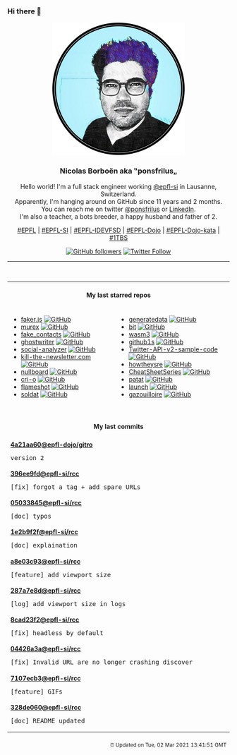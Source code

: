 ### Hi there 👋

<p align="center">
  <!-- use https://avatars.githubusercontent.com/u/176002?v=4 for your default github picture -->
  <img src="https://raw.githubusercontent.com/ponsfrilus/ponsfrilus/master/img/ponsfrilus.png" title="Nicolas Borboën aka ‟ponsfrilus„" alt="Nicolas Borboën aka ‟ponsfrilus„" />
  <h3 align="center">
    Nicolas Borboën aka ‟ponsfrilus„
  </h3>
  <p align="center">
    Hello world! I'm a full stack engineer working <a href="https://github.com/epfl-si">@epfl-si</a> in Lausanne, Switzerland.
    <br />Apparently, I'm hanging around on GitHub since 11 years and 2 months.
    <br />You can reach me on twitter <a href="https://twitter.com/ponsfrilus">@ponsfrilus</a> or <a href="http://linkedin.com/in/nicolasborboen">LinkedIn</a>.
    <br />I'm also a teacher, a bots breeder, a happy husband and father of 2.
  </p>
  <p align="center">
    <a href="https://www.epfl.ch">#EPFL</a> | 
    <a href="https://github.com/epfl-si/">#EPFL-SI</a> | 
    <a href="https://github.com/epfl-idevfsd">#EPFL-IDEVFSD</a> | 
    <a href="https://github.com/topics/epfl-dojo">#EPFL-Dojo</a> | 
    <a href="https://github.com/topics/epfl-dojo-kata">#EPFL-Dojo-kata</a> | 
    <a href="https://en.wikipedia.org/wiki/Indentation_style#Variant:_1TBS_(OTBS)">#1TBS</a>
  </p>
  <p align="center">
    <a href="https://github.com/ponsfrilus"><img alt="GitHub followers" src="https://img.shields.io/github/followers/ponsfrilus?label=Follow%20me%20on%20github&style=social"></a>
    <a href="https://twitter.com/ponsfrilus"><img alt="Twitter Follow" src="https://img.shields.io/twitter/follow/ponsfrilus?label=follow%20me%20on%20twitter&style=social"></a>
  </p>
  </p><hr><table align="center">
<tr>
<td colspan="2" align="center"><h4>My last starred repos</h4></td>
</tr>
<tr>
<td valign="top">
<ul>
<li>
<a href="https://github.com/Marak/faker.js" title="generate massive amounts of realistic fake data in Node.js and the browser" target="_blank">faker.js</a>&nbsp;<a href="https://github.com/Marak/faker.js" title="generate massive amounts of realistic fake data in Node.js and the browser" target="_blank"><img src="https://img.shields.io/github/stars/Marak/faker.js?style=social" alt="GitHub"></a>
</li>
<li>
<a href="https://github.com/lmorg/murex" title="Bash-like $SHELL designed for greater commandline productivity and safer shell scripts" target="_blank">murex</a>&nbsp;<a href="https://github.com/lmorg/murex" title="Bash-like $SHELL designed for greater commandline productivity and safer shell scripts" target="_blank"><img src="https://img.shields.io/github/stars/lmorg/murex?style=social" alt="GitHub"></a>
</li>
<li>
<a href="https://github.com/BillDietrich/fake_contacts" title="Create fake phone contacts, to do data-poisoning." target="_blank">fake_contacts</a>&nbsp;<a href="https://github.com/BillDietrich/fake_contacts" title="Create fake phone contacts, to do data-poisoning." target="_blank"><img src="https://img.shields.io/github/stars/BillDietrich/fake_contacts?style=social" alt="GitHub"></a>
</li>
<li>
<a href="https://github.com/wereturtle/ghostwriter" title="ghostwriter is a cross-platform, aesthetic, distraction-free Markdown editor." target="_blank">ghostwriter</a>&nbsp;<a href="https://github.com/wereturtle/ghostwriter" title="ghostwriter is a cross-platform, aesthetic, distraction-free Markdown editor." target="_blank"><img src="https://img.shields.io/github/stars/wereturtle/ghostwriter?style=social" alt="GitHub"></a>
</li>
<li>
<a href="https://github.com/qeeqbox/social-analyzer" title="API, CLI & Web App for analyzing & finding a person's profile across 350+ social media websites (Detections are updated regularly)" target="_blank">social-analyzer</a>&nbsp;<a href="https://github.com/qeeqbox/social-analyzer" title="API, CLI & Web App for analyzing & finding a person's profile across 350+ social media websites (Detections are updated regularly)" target="_blank"><img src="https://img.shields.io/github/stars/qeeqbox/social-analyzer?style=social" alt="GitHub"></a>
</li>
<li>
<a href="https://github.com/leafac/kill-the-newsletter.com" title="Convert email newsletters into Atom feeds" target="_blank">kill-the-newsletter.com</a>&nbsp;<a href="https://github.com/leafac/kill-the-newsletter.com" title="Convert email newsletters into Atom feeds" target="_blank"><img src="https://img.shields.io/github/stars/leafac/kill-the-newsletter.com?style=social" alt="GitHub"></a>
</li>
<li>
<a href="https://github.com/apankrat/nullboard" title="Nullboard is a minimalist kanban board, focused on compactness and readability." target="_blank">nullboard</a>&nbsp;<a href="https://github.com/apankrat/nullboard" title="Nullboard is a minimalist kanban board, focused on compactness and readability." target="_blank"><img src="https://img.shields.io/github/stars/apankrat/nullboard?style=social" alt="GitHub"></a>
</li>
<li>
<a href="https://github.com/cri-o/cri-o" title="Open Container Initiative-based implementation of Kubernetes Container Runtime Interface" target="_blank">cri-o</a>&nbsp;<a href="https://github.com/cri-o/cri-o" title="Open Container Initiative-based implementation of Kubernetes Container Runtime Interface" target="_blank"><img src="https://img.shields.io/github/stars/cri-o/cri-o?style=social" alt="GitHub"></a>
</li>
<li>
<a href="https://github.com/flameshot-org/flameshot" title="Powerful yet simple to use screenshot software :desktop_computer: :camera_flash:" target="_blank">flameshot</a>&nbsp;<a href="https://github.com/flameshot-org/flameshot" title="Powerful yet simple to use screenshot software :desktop_computer: :camera_flash:" target="_blank"><img src="https://img.shields.io/github/stars/flameshot-org/flameshot?style=social" alt="GitHub"></a>
</li>
<li>
<a href="https://github.com/Soldat/soldat" title="Soldat is a unique 2D (side-view) multiplayer action game" target="_blank">soldat</a>&nbsp;<a href="https://github.com/Soldat/soldat" title="Soldat is a unique 2D (side-view) multiplayer action game" target="_blank"><img src="https://img.shields.io/github/stars/Soldat/soldat?style=social" alt="GitHub"></a>
</li>
</ul>
<img width="450" height="1" /></td>
<td valign="top">
<ul>
<li>
<a href="https://github.com/benkeen/generatedata" title="Random data generator." target="_blank">generatedata</a>&nbsp;<a href="https://github.com/benkeen/generatedata" title="Random data generator." target="_blank"><img src="https://img.shields.io/github/stars/benkeen/generatedata?style=social" alt="GitHub"></a>
</li>
<li>
<a href="https://github.com/chriswalz/bit" title="Bit is a modern Git CLI" target="_blank">bit</a>&nbsp;<a href="https://github.com/chriswalz/bit" title="Bit is a modern Git CLI" target="_blank"><img src="https://img.shields.io/github/stars/chriswalz/bit?style=social" alt="GitHub"></a>
</li>
<li>
<a href="https://github.com/wasm3/wasm3" title="🚀 The fastest WebAssembly interpreter (and the most universal wasm runtime)" target="_blank">wasm3</a>&nbsp;<a href="https://github.com/wasm3/wasm3" title="🚀 The fastest WebAssembly interpreter (and the most universal wasm runtime)" target="_blank"><img src="https://img.shields.io/github/stars/wasm3/wasm3?style=social" alt="GitHub"></a>
</li>
<li>
<a href="https://github.com/conwnet/github1s" title="One second to read GitHub code with VS Code." target="_blank">github1s</a>&nbsp;<a href="https://github.com/conwnet/github1s" title="One second to read GitHub code with VS Code." target="_blank"><img src="https://img.shields.io/github/stars/conwnet/github1s?style=social" alt="GitHub"></a>
</li>
<li>
<a href="https://github.com/twitterdev/Twitter-API-v2-sample-code" title="Sample code for the Twitter API early access endpoints (Python, Java, Ruby, and Node.js)." target="_blank">Twitter-API-v2-sample-code</a>&nbsp;<a href="https://github.com/twitterdev/Twitter-API-v2-sample-code" title="Sample code for the Twitter API early access endpoints (Python, Java, Ruby, and Node.js)." target="_blank"><img src="https://img.shields.io/github/stars/twitterdev/Twitter-API-v2-sample-code?style=social" alt="GitHub"></a>
</li>
<li>
<a href="https://github.com/upgundecha/howtheysre" title="A curated collection of publicly available resources on how technology and tech-savvy organizations around the world practice Site Reliability Engineering (SRE)" target="_blank">howtheysre</a>&nbsp;<a href="https://github.com/upgundecha/howtheysre" title="A curated collection of publicly available resources on how technology and tech-savvy organizations around the world practice Site Reliability Engineering (SRE)" target="_blank"><img src="https://img.shields.io/github/stars/upgundecha/howtheysre?style=social" alt="GitHub"></a>
</li>
<li>
<a href="https://github.com/OWASP/CheatSheetSeries" title="The OWASP Cheat Sheet Series was created to provide a concise collection of high value information on specific application security topics." target="_blank">CheatSheetSeries</a>&nbsp;<a href="https://github.com/OWASP/CheatSheetSeries" title="The OWASP Cheat Sheet Series was created to provide a concise collection of high value information on specific application security topics." target="_blank"><img src="https://img.shields.io/github/stars/OWASP/CheatSheetSeries?style=social" alt="GitHub"></a>
</li>
<li>
<a href="https://github.com/jaspervdj/patat" title="Terminal-based presentations using Pandoc" target="_blank">patat</a>&nbsp;<a href="https://github.com/jaspervdj/patat" title="Terminal-based presentations using Pandoc" target="_blank"><img src="https://img.shields.io/github/stars/jaspervdj/patat?style=social" alt="GitHub"></a>
</li>
<li>
<a href="https://github.com/system76/launch" title="System76 Launch Configurable Keyboard" target="_blank">launch</a>&nbsp;<a href="https://github.com/system76/launch" title="System76 Launch Configurable Keyboard" target="_blank"><img src="https://img.shields.io/github/stars/system76/launch?style=social" alt="GitHub"></a>
</li>
<li>
<a href="https://github.com/medialab/gazouilloire" title="Twitter stream + search API grabber" target="_blank">gazouilloire</a>&nbsp;<a href="https://github.com/medialab/gazouilloire" title="Twitter stream + search API grabber" target="_blank"><img src="https://img.shields.io/github/stars/medialab/gazouilloire?style=social" alt="GitHub"></a>
</li>
</ul>
<img width="450" height="1" /></td>
</tr>
<tr>
<td colspan="2" align="center"><h4>My last commits</h4></td>
</tr>
<tr>
        <td colspan="2">
          <div><strong><a href="https://api.github.com/repos/epfl-dojo/gitro/commits/4a21aa60e83103dc9d0509a323d75e094c87dea6" title="2021-02-14T22:32:22.000+01:00" target="_blank">4a21aa60</a><a href="https://github.com/epfl-dojo">@epfl-dojo</a><a href="https://github.com/epfl-dojo/gitro" title="Une petite introduction à Git">/gitro</a></strong></div>
          <pre>version 2</pre>
        </td>
        </tr><tr>
        <td colspan="2">
          <div><strong><a href="https://api.github.com/repos/epfl-si/rcc/commits/396ee9fd4cd476911b870638eb44a059aa9362bb" title="2021-02-10T13:34:14.000+01:00" target="_blank">396ee9fd</a><a href="https://github.com/epfl-si">@epfl-si</a><a href="https://github.com/epfl-si/rcc" title="RCC — Reload Cloudflare Cache">/rcc</a></strong></div>
          <pre>[fix] forgot a tag + add spare URLs</pre>
        </td>
        </tr><tr>
        <td colspan="2">
          <div><strong><a href="https://api.github.com/repos/epfl-si/rcc/commits/05033845ca76ae85a879e6c7c75068a6464ca4e2" title="2021-02-10T13:15:24.000+01:00" target="_blank">05033845</a><a href="https://github.com/epfl-si">@epfl-si</a><a href="https://github.com/epfl-si/rcc" title="RCC — Reload Cloudflare Cache">/rcc</a></strong></div>
          <pre>[doc] typos</pre>
        </td>
        </tr><tr>
        <td colspan="2">
          <div><strong><a href="https://api.github.com/repos/epfl-si/rcc/commits/1e2b9f2fcb93e54a15669a5db8da332fc8478cda" title="2021-02-10T12:42:09.000+01:00" target="_blank">1e2b9f2f</a><a href="https://github.com/epfl-si">@epfl-si</a><a href="https://github.com/epfl-si/rcc" title="RCC — Reload Cloudflare Cache">/rcc</a></strong></div>
          <pre>[doc] explaination</pre>
        </td>
        </tr><tr>
        <td colspan="2">
          <div><strong><a href="https://api.github.com/repos/epfl-si/rcc/commits/a8e03c93129f46744b5c06bef675af006f113860" title="2021-02-10T12:41:57.000+01:00" target="_blank">a8e03c93</a><a href="https://github.com/epfl-si">@epfl-si</a><a href="https://github.com/epfl-si/rcc" title="RCC — Reload Cloudflare Cache">/rcc</a></strong></div>
          <pre>[feature] add viewport size</pre>
        </td>
        </tr><tr>
        <td colspan="2">
          <div><strong><a href="https://api.github.com/repos/epfl-si/rcc/commits/287a7e8de2d5ac1990b998ca992ae154242486f2" title="2021-02-10T10:38:33.000+01:00" target="_blank">287a7e8d</a><a href="https://github.com/epfl-si">@epfl-si</a><a href="https://github.com/epfl-si/rcc" title="RCC — Reload Cloudflare Cache">/rcc</a></strong></div>
          <pre>[log] add viewport size in logs</pre>
        </td>
        </tr><tr>
        <td colspan="2">
          <div><strong><a href="https://api.github.com/repos/epfl-si/rcc/commits/8cad23f275596a3e689674d11ec9097774dd7797" title="2021-02-10T10:38:18.000+01:00" target="_blank">8cad23f2</a><a href="https://github.com/epfl-si">@epfl-si</a><a href="https://github.com/epfl-si/rcc" title="RCC — Reload Cloudflare Cache">/rcc</a></strong></div>
          <pre>[fix] headless by default</pre>
        </td>
        </tr><tr>
        <td colspan="2">
          <div><strong><a href="https://api.github.com/repos/epfl-si/rcc/commits/04426a3a685d43326b2aac3aea40ec6a5afdc915" title="2021-02-10T10:38:06.000+01:00" target="_blank">04426a3a</a><a href="https://github.com/epfl-si">@epfl-si</a><a href="https://github.com/epfl-si/rcc" title="RCC — Reload Cloudflare Cache">/rcc</a></strong></div>
          <pre>[fix] Invalid URL are no longer crashing discover</pre>
        </td>
        </tr><tr>
        <td colspan="2">
          <div><strong><a href="https://api.github.com/repos/epfl-si/rcc/commits/7107ecb33ff6e450d6f635e611dd4ec9359883e1" title="2021-02-09T13:50:41.000+01:00" target="_blank">7107ecb3</a><a href="https://github.com/epfl-si">@epfl-si</a><a href="https://github.com/epfl-si/rcc" title="RCC — Reload Cloudflare Cache">/rcc</a></strong></div>
          <pre>[feature] GIFs</pre>
        </td>
        </tr><tr>
        <td colspan="2">
          <div><strong><a href="https://api.github.com/repos/epfl-si/rcc/commits/328de060dbb91c1a54218ba9728c0ff7d96f78e3" title="2021-02-09T12:46:53.000+01:00" target="_blank">328de060</a><a href="https://github.com/epfl-si">@epfl-si</a><a href="https://github.com/epfl-si/rcc" title="RCC — Reload Cloudflare Cache">/rcc</a></strong></div>
          <pre>[doc] README updated</pre>
        </td>
        </tr><tfoot>
<tr>
<td colspan="2" align="right">
<img width="900" height="1" />
<small>⏰ Updated on Tue, 02 Mar 2021 13:41:51 GMT</small>
</td>
</tr>
</tfoot>
<br />
</table>
